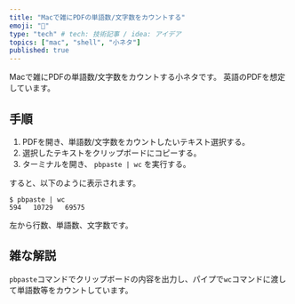 ```yaml
---
title: "Macで雑にPDFの単語数/文字数をカウントする"
emoji: "💨"
type: "tech" # tech: 技術記事 / idea: アイデア
topics: ["mac", "shell", "小ネタ"]
published: true
---
```


Macで雑にPDFの単語数/文字数をカウントする小ネタです。
英語のPDFを想定しています。

## 手順

1. PDFを開き、単語数/文字数をカウントしたいテキスト選択する。
1. 選択したテキストをクリップボードにコピーする。
1. ターミナルを開き、 `pbpaste | wc` を実行する。

すると、以下のように表示されます。

```
$ pbpaste | wc
594   10729   69575
```

左から行数、単語数、文字数です。

## 雑な解説

`pbpaste`コマンドでクリップボードの内容を出力し、パイプで`wc`コマンドに渡して単語数等をカウントしています。
